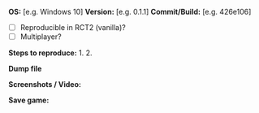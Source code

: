 <!--
  Fill in the placeholders below. Delete any headings and placeholders that you do not fill in.
-->
**OS:** [e.g. Windows 10]
**Version:** [e.g. 0.1.1]
**Commit/Build:** [e.g. 426e106]

<!-- Explanation of the issue -->



- [ ] Reproducible in RCT2 (vanilla)?
- [ ] Multiplayer?

**Steps to reproduce:**
1. 
2. 

**Dump file**
<!-- If you have a dump file: zip it before you drag & drop it here. -->

**Screenshots / Video:**
<!-- Drag & drop screenshots here. You can use https://vid.me or https://youtube.com to upload video. -->

**Save game:**
<!-- Change the file extension to .txt or package to a .zip so that it can be drag & dropped here... -->
